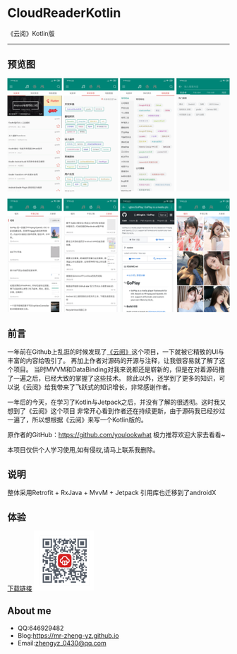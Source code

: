 # CloudReaderKotlin
《云阅》Kotlin版

---

## 预览图
![](https://raw.githubusercontent.com/Mr-Zheng-yz/BlogImages/master/CloudReadKotlin/1.png)

![](https://raw.githubusercontent.com/Mr-Zheng-yz/BlogImages/master/CloudReadKotlin/2.png)


## 前言

一年前在Github上乱逛的时候发现了[《云阅》](https://github.com/youlookwhat/CloudReader)这个项目，一下就被它精致的UI与丰富的内容给吸引了。
再加上作者对源码的开源与注释，让我很容易就了解了这个项目。
当时MVVM和DataBinding对我来说都还是崭新的，但是在对着源码撸了一遍之后，已经大致的掌握了这些技术。
除此以外，还学到了更多的知识，可以说《云阅》给我带来了飞跃式的知识增长，非常感谢作者。

一年后的今天，在学习了Kotlin与Jetpack之后，并没有了解的很透彻。这时我又想到了《云阅》这个项目
非常开心看到作者还在持续更新，由于源码我已经抄过一遍了，所以想根据《云阅》来写一个Kotlin版的。

原作者的GitHub：https://github.com/youlookwhat
极力推荐欢迎大家去看看~

本项目仅供个人学习使用,如有侵权,请马上联系我删除。

## 说明
整体采用Retrofit + RxJava + MvvM + Jetpack
引用库也迁移到了androidX

## 体验
[下载链接](https://www.pgyer.com/READ)
![](https://raw.githubusercontent.com/Mr-Zheng-yz/BlogImages/master/CloudReadKotlin/down_load.png)

## About me
- QQ:646929482
- Blog:https://mr-zheng-yz.github.io
- Email:zhengyz_0430@qq.com
